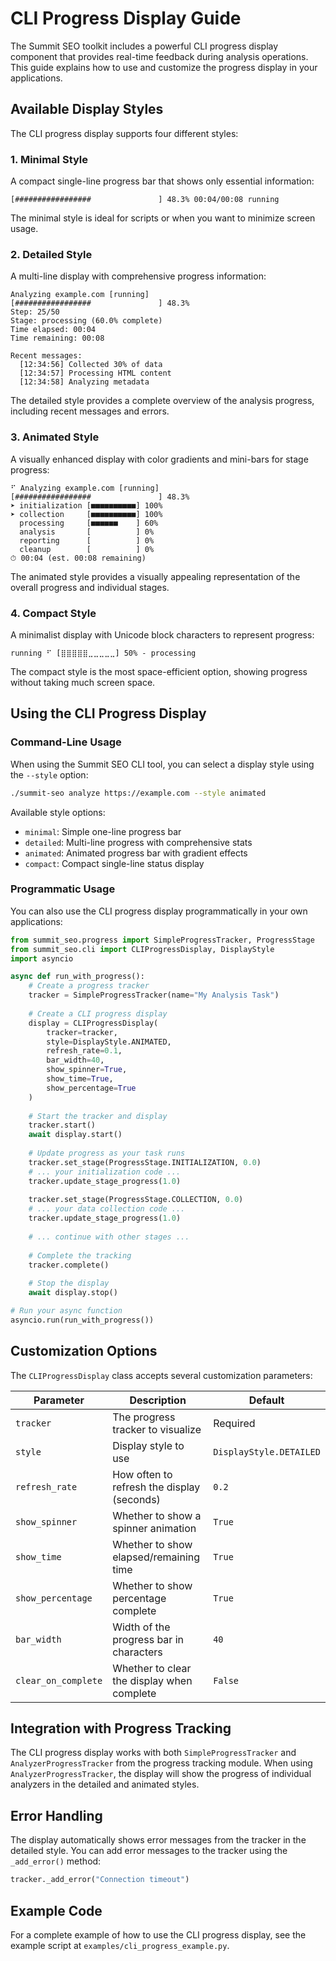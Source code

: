 # CLI Progress Display Guide

The Summit SEO toolkit includes a powerful CLI progress display component that provides real-time feedback during analysis operations. This guide explains how to use and customize the progress display in your applications.

## Available Display Styles

The CLI progress display supports four different styles:

### 1. Minimal Style

A compact single-line progress bar that shows only essential information:

```
[#################               ] 48.3% 00:04/00:08 running
```

The minimal style is ideal for scripts or when you want to minimize screen usage.

### 2. Detailed Style

A multi-line display with comprehensive progress information:

```
Analyzing example.com [running]
[#################               ] 48.3%
Step: 25/50
Stage: processing (60.0% complete)
Time elapsed: 00:04
Time remaining: 00:08

Recent messages:
  [12:34:56] Collected 30% of data
  [12:34:57] Processing HTML content
  [12:34:58] Analyzing metadata
```

The detailed style provides a complete overview of the analysis progress, including recent messages and errors.

### 3. Animated Style

A visually enhanced display with color gradients and mini-bars for stage progress:

```
⠋ Analyzing example.com [running]
[#################               ] 48.3%
➤ initialization [■■■■■■■■■■] 100%
➤ collection     [■■■■■■■■■■] 100%
  processing     [■■■■■■    ] 60%
  analysis       [          ] 0%
  reporting      [          ] 0%
  cleanup        [          ] 0%
⏱ 00:04 (est. 00:08 remaining)
```

The animated style provides a visually appealing representation of the overall progress and individual stages.

### 4. Compact Style

A minimalist display with Unicode block characters to represent progress:

```
running ⠋ [⣿⣿⣿⣿⣿⣀⣀⣀⣀⣀] 50% - processing
```

The compact style is the most space-efficient option, showing progress without taking much screen space.

## Using the CLI Progress Display

### Command-Line Usage

When using the Summit SEO CLI tool, you can select a display style using the `--style` option:

```bash
./summit-seo analyze https://example.com --style animated
```

Available style options:
- `minimal`: Simple one-line progress bar
- `detailed`: Multi-line progress with comprehensive stats
- `animated`: Animated progress bar with gradient effects
- `compact`: Compact single-line status display

### Programmatic Usage

You can also use the CLI progress display programmatically in your own applications:

```python
from summit_seo.progress import SimpleProgressTracker, ProgressStage
from summit_seo.cli import CLIProgressDisplay, DisplayStyle
import asyncio

async def run_with_progress():
    # Create a progress tracker
    tracker = SimpleProgressTracker(name="My Analysis Task")
    
    # Create a CLI progress display
    display = CLIProgressDisplay(
        tracker=tracker,
        style=DisplayStyle.ANIMATED,
        refresh_rate=0.1,
        bar_width=40,
        show_spinner=True,
        show_time=True,
        show_percentage=True
    )
    
    # Start the tracker and display
    tracker.start()
    await display.start()
    
    # Update progress as your task runs
    tracker.set_stage(ProgressStage.INITIALIZATION, 0.0)
    # ... your initialization code ...
    tracker.update_stage_progress(1.0)
    
    tracker.set_stage(ProgressStage.COLLECTION, 0.0)
    # ... your data collection code ...
    tracker.update_stage_progress(1.0)
    
    # ... continue with other stages ...
    
    # Complete the tracking
    tracker.complete()
    
    # Stop the display
    await display.stop()

# Run your async function
asyncio.run(run_with_progress())
```

## Customization Options

The `CLIProgressDisplay` class accepts several customization parameters:

| Parameter | Description | Default |
|-----------|-------------|---------|
| `tracker` | The progress tracker to visualize | Required |
| `style` | Display style to use | `DisplayStyle.DETAILED` |
| `refresh_rate` | How often to refresh the display (seconds) | `0.2` |
| `show_spinner` | Whether to show a spinner animation | `True` |
| `show_time` | Whether to show elapsed/remaining time | `True` |
| `show_percentage` | Whether to show percentage complete | `True` |
| `bar_width` | Width of the progress bar in characters | `40` |
| `clear_on_complete` | Whether to clear the display when complete | `False` |

## Integration with Progress Tracking

The CLI progress display works with both `SimpleProgressTracker` and `AnalyzerProgressTracker` from the progress tracking module. When using `AnalyzerProgressTracker`, the display will show the progress of individual analyzers in the detailed and animated styles.

## Error Handling

The display automatically shows error messages from the tracker in the detailed style. You can add error messages to the tracker using the `_add_error()` method:

```python
tracker._add_error("Connection timeout")
```

## Example Code

For a complete example of how to use the CLI progress display, see the example script at `examples/cli_progress_example.py`. 